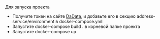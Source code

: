 Для запуска проекта
- Получите токен на сайте [DaData](https://dadata.ru/), и добавьте его в секцию address-service/environment в docker-compose.yml
- Запустите docker-compose build . в корневой папке проекта
- Запустите docker-compose up